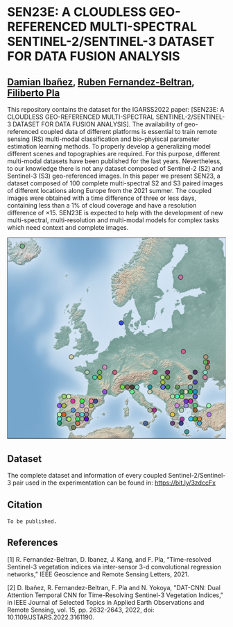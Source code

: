 # SEN23E: A CLOUDLESS GEO-REFERENCED MULTI-SPECTRAL SENTINEL-2/SENTINEL-3 DATASET FOR DATA FUSION ANALYSIS

[Damian Ibañez](https://ieeexplore.ieee.org/author/37088513937), [Ruben Fernandez-Beltran](https://scholar.google.es/citations?user=pdzJmcQAAAAJ&hl=es), [Filiberto Pla](https://scholar.google.es/citations?user=mSSPcAMAAAAJ&hl=es)
---

This repository contains the dataset for the IGARSS2022 paper: [SEN23E: A CLOUDLESS GEO-REFERENCED MULTI-SPECTRAL SENTINEL-2/SENTINEL-3 DATASET FOR DATA FUSION ANALYSIS]. The availability of geo-referenced coupled data of different platforms is essential to train remote sensing (RS) multi-modal classification and bio-phyiscal parameter estimation learning methods. To properly develop a generalizing model different scenes and topographies are required. For this purpose, different multi-modal datasets have been published for the last years. Nevertheless, to our knowledge there is not any dataset composed of Sentinel-2 (S2) and Sentinel-3 (S3) geo-referenced images. In this paper we present SEN23, a dataset composed of 100 complete multi-spectral S2 and S3 paired images of different locations along Europe from the 2021 summer. The coupled images were obtained with a time difference of three or less days, containing less than a 1\% of cloud coverage and have a resolution difference of $\times15$. SEN23E is expected to help with the development of new multi-spectral, multi-resolution and multi-modal models for complex tasks which need context and complete images.

![alt text](./map.png)


## Dataset

The complete dataset and information of every coupled Sentinel-2/Sentinel-3 pair used in the experimentation can be found in: https://bit.ly/3zdccFx

## Citation

```
To be published.

```

## References

[1]  R. Fernandez-Beltran, D. Ibanez, J. Kang, and F. Pla, “Time-resolved Sentinel-3 vegetation indices via inter-sensor 3-d convolutional regression networks,” IEEE Geoscience and Remote Sensing Letters, 2021.

[2] D. Ibañez, R. Fernandez-Beltran, F. Pla and N. Yokoya, "DAT-CNN: Dual Attention Temporal CNN for Time-Resolving Sentinel-3 Vegetation Indices," in IEEE Journal of Selected Topics in Applied Earth Observations and Remote Sensing, vol. 15, pp. 2632-2643, 2022, doi: 10.1109/JSTARS.2022.3161190.
